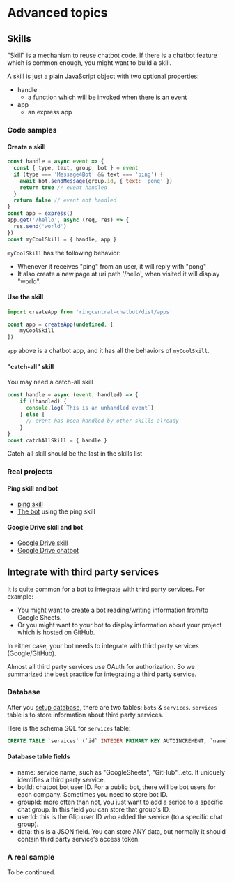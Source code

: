 # Advanced topics

## Skills

"Skill" is a mechanism to reuse chatbot code.
If there is a chatbot feature which is common enough, you might want to build a skill.

A skill is just a plain JavaScript object with two optional properties:

- handle
    - a function which will be invoked when there is an event
- app
    - an express app


### Code samples

#### Create a skill

```js
const handle = async event => {
  const { type, text, group, bot } = event
  if (type === 'Message4Bot' && text === 'ping') {
    await bot.sendMessage(group.id, { text: 'pong' })
    return true // event handled
  }
  return false // event not handled
}
const app = express()
app.get('/hello', async (req, res) => {
  res.send('world')
})
const myCoolSkill = { handle, app }
```

`myCoolSkill` has the following behavior:

- Whenever it receives "ping" from an user, it will reply with "pong"
- It also create a new page at uri path '/hello', when visited it will display "world".

#### Use the skill

```js
import createApp from 'ringcentral-chatbot/dist/apps'

const app = createApp(undefined, [
    myCoolSkill
])
```

`app` above is a chatbot app, and it has all the behaviors of `myCoolSkill`.

#### "catch-all" skill

You may need a catch-all skill

```js
const handle = async (event, handled) => {
    if (!handled) {
      console.log(`This is an unhandled event`)
    } else {
      // event has been handled by other skills already
    }
}
const catchAllSkill = { handle }
```

Catch-all skill should be the last in the skills list


### Real projects

#### Ping skill and bot

- [ping skill](https://github.com/tylerlong/ringcentral-chatbot-skill-ping)
- [The bot](https://github.com/tylerlong/ringcentral-chatbot-skills-demo) using the ping skill


#### Google Drive skill and bot

- [Google Drive skill](https://github.com/tylerlong/ringcentral-chatbot-skill-google-drive)
- [Google Drive chatbot](https://github.com/tylerlong/glip-google-drive-chatbot)



## Integrate with third party services

It is quite common for a bot to integrate with third party services. For example:

- You might want to create a bot reading/writing information from/to Google Sheets.
- Or you might want to your bot to display information about your project which is hosted on GitHub.

In either case, your bot needs to integrate with third party services (Google/GitHub).

Almost all third party services use OAuth for authorization.
So we summarized the best practice for integrating a third party service.


### Database

After you [setup database](./README.md#setup-database), there are two tables: `bots` & `services`.
`services` table is to store information about third party services.

Here is the schema SQL for `services` table:

```sql
CREATE TABLE `services` (`id` INTEGER PRIMARY KEY AUTOINCREMENT, `name` VARCHAR(255), `botId` VARCHAR(255), `groupId` VARCHAR(255), `userId` VARCHAR(255), `data` JSON, `createdAt` DATETIME NOT NULL, `updatedAt` DATETIME NOT NULL);
```

#### Database table fields

- name: service name, such as "GoogleSheets", "GitHub"...etc. It uniquely identifies a third party service.
- botId: chatbot bot user ID. For a public bot, there will be bot users for each company. Sometimes you need to store bot ID.
- groupId: more often than not, you just want to add a serice to a specific chat group. In this field you can store that group's ID.
- userId: this is the Glip user ID who added the service (to a specific chat group).
- data: this is a JSON field. You can store ANY data, but normally it should contain third party service's access token.


### A real sample

To be continued.
